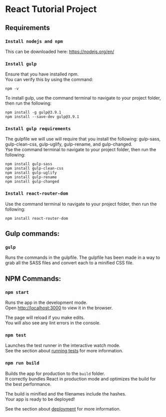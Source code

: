 # React Tutorial Project

## Requirements

### `Install nodejs and npm`
This can be downloaded here: https://nodejs.org/en/

### `Install gulp`
Ensure that you have installed npm.  
You can verify this by using the command:
```shell
npm -v
```

To install gulp, use the command terminal to navigate to your project folder, then run the following:
```shell
npm install -g gulp@3.9.1
npm install --save-dev gulp@3.9.1
```

### `Install gulp requirements`
The gulpfile we will use will require that you install the following: gulp-sass, gulp-clean-css, gulp-uglify, gulp-rename, and gulp-changed.<br/>
Yse the command terminal to navigate to your project folder, then run the following:
```shell
npm install gulp-sass
npm install gulp-clean-css
npm install gulp-uglify
npm install gulp-rename
npm install gulp-changed
```

### `Install react-router-dom`
Use the command terminal to navigate to your project folder, then run the following:
```shell
npm install react-router-dom
```

## Gulp commands:
### `gulp`
Runs the commands in the gulpfile. The gulpfile has been made in a way to grab all the SASS files and convert each to a minified CSS file. 

## NPM Commands:

### `npm start`

Runs the app in the development mode.<br>
Open [http://localhost:3000](http://localhost:3000) to view it in the browser.

The page will reload if you make edits.<br>
You will also see any lint errors in the console.

### `npm test`

Launches the test runner in the interactive watch mode.<br>
See the section about [running tests](https://facebook.github.io/create-react-app/docs/running-tests) for more information.

### `npm run build`

Builds the app for production to the `build` folder.<br>
It correctly bundles React in production mode and optimizes the build for the best performance.

The build is minified and the filenames include the hashes.<br>
Your app is ready to be deployed!

See the section about [deployment](https://facebook.github.io/create-react-app/docs/deployment) for more information.
